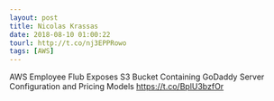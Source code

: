 ```yaml
---
layout: post
title: Nicolas Krassas
date: 2018-08-10 01:00:22
tourl: http://t.co/nj3EPPRowo
tags: [AWS]
---
```

AWS Employee Flub Exposes S3 Bucket Containing GoDaddy Server Configuration and Pricing Models https://t.co/BplU3bzfOr